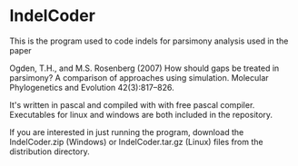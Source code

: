 IndelCoder
==========
This is the program used to code indels for parsimony analysis used in the paper

Ogden, T.H., and M.S. Rosenberg (2007) How should gaps be treated in parsimony? A comparison of approaches using
simulation. Molecular Phylogenetics and Evolution 42(3):817–826.

It's written in pascal and compiled with with free pascal compiler. Executables for linux and windows are both included
in the repository.

If you are interested in just running the program, download the IndelCoder.zip (Windows) or IndelCoder.tar.gz (Linux) files from the distribution directory.

